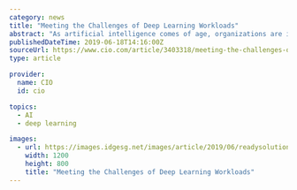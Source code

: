 ```yaml
---
category: news
title: "Meeting the Challenges of Deep Learning Workloads"
abstract: "As artificial intelligence comes of age, organizations are investing capital and human resources — in a big way. A report by the Enterprise Strategy Group (ESG) found that 59 percent of responding organizations expect to significantly increase their ..."
publishedDateTime: 2019-06-18T14:16:00Z
sourceUrl: https://www.cio.com/article/3403318/meeting-the-challenges-of-deep-learning-workloads.html
type: article

provider:
  name: CIO
  id: cio

topics:
  - AI
  - deep learning

images:
  - url: https://images.idgesg.net/images/article/2019/06/readysolutionsai-dl-intel-left-100799477-large.3x2.jpg
    width: 1200
    height: 800
    title: "Meeting the Challenges of Deep Learning Workloads"
---
```

